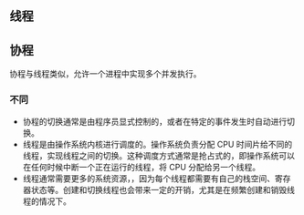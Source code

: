 ## 线程

## 协程

协程与线程类似，允许一个进程中实现多个并发执行。

### 不同

- 协程的切换通常是由程序员显式控制的，或者在特定的事件发生时自动进行切换。
- 线程是由操作系统内核进行调度的。操作系统负责分配 CPU 时间片给不同的线程，实现线程之间的切换。这种调度方式通常是抢占式的，即操作系统可以在任何时候中断一个正在运行的线程，将 CPU 分配给另一个线程。
- 线程通常需要更多的系统资源，，因为每个线程都需要有自己的栈空间、寄存器状态等。创建和切换线程也会带来一定的开销，尤其是在频繁创建和销毁线程的情况下。
